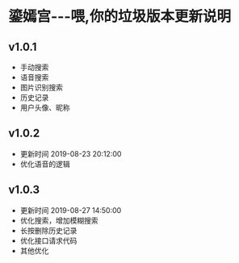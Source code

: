 # 鎏嫣宫---喂,你的垃圾版本更新说明
## v1.0.1
* 手动搜索
* 语音搜索
* 图片识别搜索
* 历史记录
* 用户头像、昵称
## v1.0.2 
* 更新时间 2019-08-23 20:12:00
* 优化语音的逻辑
## v1.0.3 
* 更新时间 2019-08-27 14:50:00
* 优化搜索，增加模糊搜索 
* 长按删除历史记录 
* 优化接口请求代码 
* 其他优化
